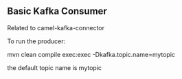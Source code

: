 ## Basic Kafka Consumer

Related to camel-kafka-connector

To run the producer:

mvn clean compile exec:exec -Dkafka.topic.name=mytopic

the default topic name is mytopic
